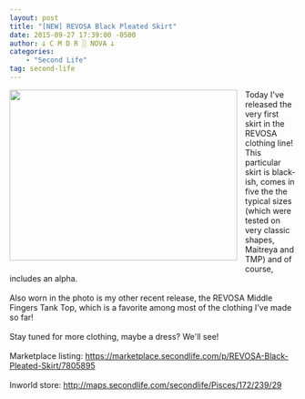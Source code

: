 ```yaml
---
layout: post
title: "[NEW] REVOSA Black Pleated Skirt"
date: 2015-09-27 17:39:00 -0500
author: 𐕣 C M D R ░ NOVA 𐕣
categories:
    - "Second Life"
tag: second-life
---
```


<div style="clear: both; text-align: center;">
<a href="http://3.bp.blogspot.com/-ZQ45yKdljec/VggpI66yD5I/AAAAAAAAAO0/nW6HqR6nODU/s1600/RPSAD.png" style="clear: left; float: left; margin-bottom: 1em; margin-right: 1em;"><img border="0" height="300" src="http://3.bp.blogspot.com/-ZQ45yKdljec/VggpI66yD5I/AAAAAAAAAO0/nW6HqR6nODU/s400/RPSAD.png" width="400" /></a></div>
Today I've released the very first skirt in the REVOSA clothing line! This particular skirt is black-ish, comes in five the the typical sizes (which were tested on very classic shapes, Maitreya and TMP) and of course, includes an alpha.<br />
<br />
Also worn in the photo is my other recent release, the REVOSA Middle Fingers Tank Top, which is a favorite among most of the clothing I've made so far!<br />
<br />
Stay tuned for more clothing, maybe a dress? We'll see!<br />
<br />
Marketplace listing: <a href="https://marketplace.secondlife.com/p/REVOSA-Black-Pleated-Skirt/7805895" target="_blank" rel="noopener">https://marketplace.secondlife.com/p/REVOSA-Black-Pleated-Skirt/7805895</a><br />
<br />
Inworld store: <a href="http://maps.secondlife.com/secondlife/Pisces/172/239/29" target="_blank" rel="noopener">http://maps.secondlife.com/secondlife/Pisces/172/239/29</a>